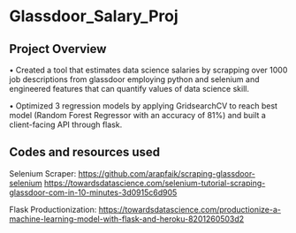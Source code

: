 # Glassdoor_Salary_Proj
## Project Overview
•	Created a tool that estimates data science salaries by scrapping over 1000 job descriptions from glassdoor employing python and selenium and engineered features that can quantify values of data science skill.

•	Optimized 3 regression models by applying GridsearchCV to reach best model (Random Forest Regressor with an accuracy of 81%) and built a client-facing API through flask.


## Codes and resources used
Selenium Scraper: https://github.com/arapfaik/scraping-glassdoor-selenium
https://towardsdatascience.com/selenium-tutorial-scraping-glassdoor-com-in-10-minutes-3d0915c6d905

Flask Productionization: https://towardsdatascience.com/productionize-a-machine-learning-model-with-flask-and-heroku-8201260503d2
